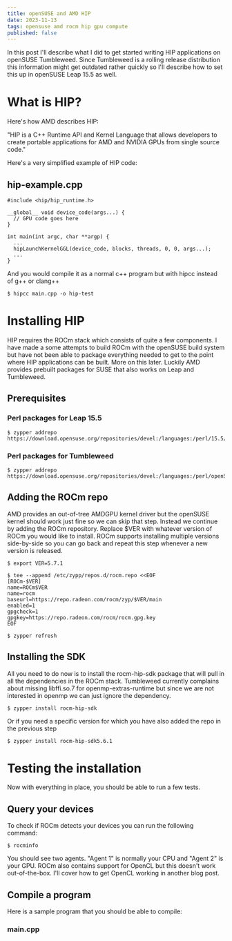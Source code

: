 ```yaml
---
title: openSUSE and AMD HIP
date: 2023-11-13
tags: opensuse amd rocm hip gpu compute
published: false
---
```

In this post I'll describe what I did to get started writing HIP applications on openSUSE Tumbleweed. Since Tumbleweed is a rolling release distribution this information might get outdated rather quickly so I'll describe how to set this up in openSUSE Leap 15.5 as well.

# What is HIP?
Here's how AMD describes HIP:

"HIP is a C++ Runtime API and Kernel Language that allows developers to create portable applications for AMD and NVIDIA GPUs from single source code."

Here's a very simplified example of HIP code:

## hip-example.cpp
```
#include <hip/hip_runtime.h>

__global__ void device_code(args...) {
  // GPU code goes here
}

int main(int argc, char **argp) {
  ...
  hipLaunchKernelGGL(device_code, blocks, threads, 0, 0, args...);
  ...
}
```
And you would compile it as a normal c++ program but with hipcc instead of g++ or clang++
```
$ hipcc main.cpp -o hip-test
```

# Installing HIP
HIP requires the ROCm stack which consists of quite a few components. I have made a some attempts to build ROCm with the openSUSE build system but have not been able to package everything needed to get to the point where HIP applications can be built. More on this later. Luckily AMD provides prebuilt packages for SUSE that also works on Leap and Tumbleweed.

## Prerequisites

### Perl packages for Leap 15.5
```
$ zypper addrepo https://download.opensuse.org/repositories/devel:/languages:/perl/15.5/devel:languages:perl.repo
```

### Perl packages for Tumbleweed
```
$ zypper addrepo https://download.opensuse.org/repositories/devel:/languages:/perl/openSUSE_Tumbleweed/devel:languages:perl.repo
```
## Adding the ROCm repo
AMD provides an out-of-tree AMDGPU kernel driver but the openSUSE kernel should work just fine so we can skip that step. Instead we continue by adding the ROCm repository. Replace $VER with whatever version of ROCm you would like to install. ROCm supports installing multiple versions side-by-side so you can go back and repeat this step whenever a new version is released.
```
$ export VER=5.7.1

$ tee --append /etc/zypp/repos.d/rocm.repo <<EOF
[ROCm-$VER]
name=ROCm$VER
name=rocm
baseurl=https://repo.radeon.com/rocm/zyp/$VER/main
enabled=1
gpgcheck=1
gpgkey=https://repo.radeon.com/rocm/rocm.gpg.key
EOF

$ zypper refresh
```

## Installing the SDK
All you need to do now is to install the rocm-hip-sdk package that will pull in all the dependencies in the ROCm stack. Tumbleweed currently complains about missing libffi.so.7 for openmp-extras-runtime but since we are not interested in openmp we can just ignore the dependency.
```
$ zypper install rocm-hip-sdk
```
Or if you need a specific version for which you have also added the repo in the previous step
```
$ zypper install rocm-hip-sdk5.6.1
```

# Testing the installation
Now with everything in place, you should be able to run a few tests.

## Query your devices
To check if ROCm detects your devices you can run the following command:
```
$ rocminfo
```
You should see two agents. "Agent 1" is normally your CPU and "Agent 2" is your GPU. ROCm also contains support for OpenCL but this doesn't work out-of-the-box. I'll cover how to get OpenCL working in another blog post.
## Compile a program
Here is a sample program that you should be able to compile:
### main.cpp
```

```

